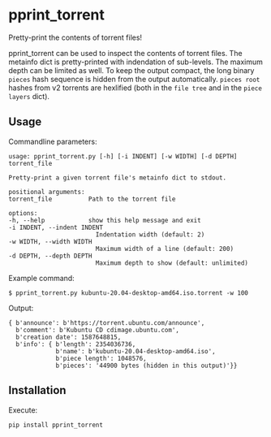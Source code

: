 # pprint_torrent

Pretty-print the contents of torrent files!

pprint_torrent can be used to inspect the contents of torrent files. The metainfo dict is pretty-printed
with indendation of sub-levels. The maximum depth can be limited as well. To keep the output compact, the long
binary `pieces` hash sequence is hidden from the output automatically. `pieces root` hashes from v2 torrents are
hexlified (both in the `file tree` and in the `piece layers` dict).

## Usage

Commandline parameters:

    usage: pprint_torrent.py [-h] [-i INDENT] [-w WIDTH] [-d DEPTH] torrent_file

    Pretty-print a given torrent file's metainfo dict to stdout.

    positional arguments:
    torrent_file          Path to the torrent file

    options:
    -h, --help            show this help message and exit
    -i INDENT, --indent INDENT
                            Indentation width (default: 2)
    -w WIDTH, --width WIDTH
                            Maximum width of a line (default: 200)
    -d DEPTH, --depth DEPTH
                            Maximum depth to show (default: unlimited)

Example command:

    $ pprint_torrent.py kubuntu-20.04-desktop-amd64.iso.torrent -w 100

Output:

    { b'announce': b'https://torrent.ubuntu.com/announce',
      b'comment': b'Kubuntu CD cdimage.ubuntu.com',
      b'creation date': 1587648815,
      b'info': { b'length': 2354036736,
                 b'name': b'kubuntu-20.04-desktop-amd64.iso',
                 b'piece length': 1048576,
                 b'pieces': '44900 bytes (hidden in this output)'}}

## Installation

Execute:

    pip install pprint_torrent
